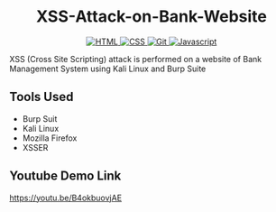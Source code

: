 <h1 align="center">
<!--   <a href="https://github.com/umangraval/Smart-Checkout"><img src="./brand_assets/banner.png" width=600 alt="Smart-Checkout"></a> -->
  XSS-Attack-on-Bank-Website
</h1>



<p align="center">

  <a href="">
    <img src="https://forthebadge.com/images/badges/oooo-kill-em.svg"
         alt="HTML">
  </a>
  <a href="">
    <img src="https://forthebadge.com/images/badges/open-source.svg"
         alt="CSS">
  </a>
  <a href="">
    <img src="https://forthebadge.com/images/badges/powered-by-black-magic.svg"
         alt="Git">
  </a>
    <a href="">
    <img src="https://forthebadge.com/images/badges/fixed-bugs.svg"
         alt="Javascript">
  </a>
</p>


XSS (Cross Site Scripting) attack is performed on a website of Bank Management System using Kali Linux and Burp Suite

## Tools Used
* Burp Suit
* Kali Linux
* Mozilla Firefox
* XSSER

## Youtube Demo Link
https://youtu.be/B4okbuovjAE
